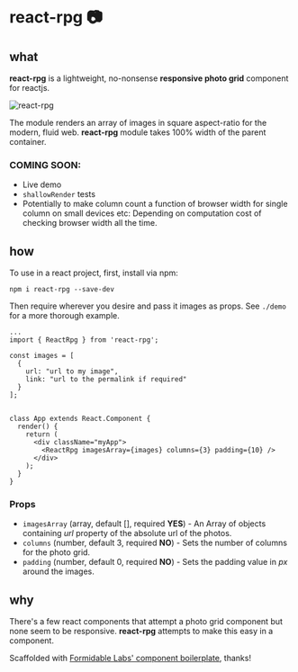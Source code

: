 react-rpg :camera:
===========================

## what
**react-rpg** is a lightweight, no-nonsense **responsive photo grid** component for reactjs.

![react-rpg](https://photos-6.dropbox.com/t/2/AACGe6Mt3fAYFnf9UNMT9Va64DArRSsOoRP_C81tzPhvbg/12/118529092/png/32x32/1/1445788800/0/2/reactPhotoGrid.png/CMS4wjggASACIAMgBSAHKAIoBw/vyrBxg4aUDu06H8FIX9h8fLs8gEq3siBGHyuf6JKEH0?size_mode=5)

The module renders an array of images in square aspect-ratio for the modern, fluid web. **react-rpg** module takes 100% width of the parent container.

### COMING SOON:
- Live demo
- `shallowRender` tests
- Potentially to make column count a function of browser width for single column on small devices etc: Depending on computation cost of checking browser width all the time.

## how

To use in a react project, first, install via npm:

`npm i react-rpg --save-dev`

Then require wherever you desire and pass it images as props. See `./demo` for a more thorough example.

    ...
    import { ReactRpg } from 'react-rpg';

    const images = [
      {
        url: "url to my image",
        link: "url to the permalink if required"
      }
    ];


    class App extends React.Component {
      render() {
        return (
          <div className="myApp">
            <ReactRpg imagesArray={images} columns={3} padding={10} />
          </div>
        );
      }
    }

### Props
- `imagesArray` (array, default [], required **YES**) - An Array of objects containing *url* property of the absolute url of the photos.
- `columns` (number, default 3, required **NO**) - Sets the number of columns for the photo grid.
- `padding` (number, default 0, required **NO**) - Sets the padding value in *px* around the images.

## why

There's a few react components that attempt a photo grid component but none seem to be responsive. **react-rpg** attempts to make this easy in a component.

Scaffolded with [Formidable Labs' component boilerplate](https://github.com/FormidableLabs/formidable-react-component-boilerplate), thanks!
